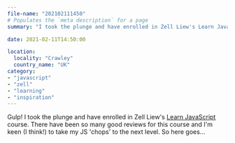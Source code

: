 ```yaml
---
file-name: "202102111450"
# Populates the `meta description` for a page
summary: "I took the plunge and have enrolled in Zell Liew's Learn JavaScript course."

date: 2021-02-11T14:50:00

location:
  locality: "Crawley"
  country_name: "UK"
category:
- "javascript"
- "zell"
- "learning"
- "inspiration"
---
```


Gulp! I took the plunge and have enrolled in Zell Liew's [Learn JavaScript](https://learnjavascript.today/) course. There have been so many good reviews for this course and I'm keen (I think!) to take my JS 'chops' to the next level. So here goes&hellip;
